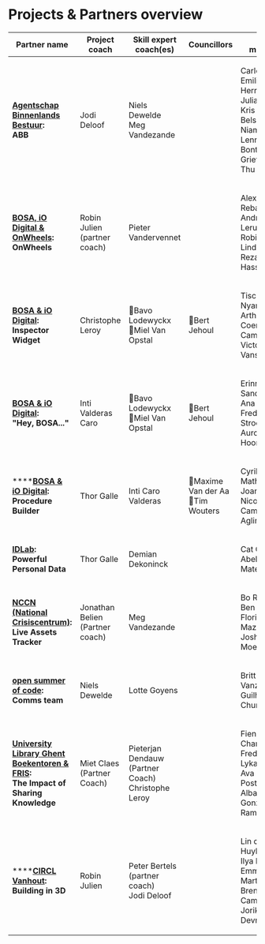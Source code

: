 # Projects & Partners overview

| Partner name                                                                                                                                                                                       | Project coach                   | Skill expert coach(es)                                       | Councillors                                 | Team members                                                                                                                      |
| -------------------------------------------------------------------------------------------------------------------------------------------------------------------------------------------------- | ------------------------------- | ------------------------------------------------------------ | ------------------------------------------- | --------------------------------------------------------------------------------------------------------------------------------- |
| <p><strong></strong><a href="abb.md"><strong>Agentschap Binnenlands Bestuur</strong></a><strong>:</strong> <br><strong>ABB</strong></p>                                                            | Jodi Deloof                     | <p>Niels Dewelde<br>Meg Vandezande</p>                       |                                             | <p>Carlos Emiliano Ruiz Herrera<br>Julia van der Kris Senne Bels<br>Niamh Byl<br>Lenny Bontenakel<br>Griet Beyens<br>Thu Pham</p> |
| <p><strong></strong><a href="bosa-onwheels.md"><strong>BOSA, iO Digital &#x26; OnWheels</strong></a><strong>:</strong> <br><strong>OnWheels</strong></p>                                           | Robin Julien (partner coach)    | Pieter Vandervennet                                          |                                             | <p>Alexander Rebai<br>Andrews Leruth<br>Robin van der Linde<br>Rezaul Hassan</p>                                                  |
| <p><strong></strong><a href="inspector-widget.md"><strong>BOSA &#x26; iO Digital</strong></a><strong>:</strong> <br><strong>Inspector Widget</strong></p>                                          | Christophe Leroy                | <p>🤝Bavo Lodewyckx <br>🤝Miel Van Opstal </p>               | 🤝Bert Jehoul                               | <p>Tischa Nyanguile Arthur Coenen Camilla Frison<br>Victor Vansteenkiste</p>                                                      |
| <p><strong></strong><a href="offline-voice-assistant.md"><strong>BOSA &#x26; iO Digital</strong></a><strong>:</strong> <br><strong>"Hey, BOSA..."</strong></p>                                     | Inti Valderas Caro              | <p>🤝Bavo Lodewyckx <br>🤝Miel Van Opstal </p>               | 🤝Bert Jehoul                               | <p>Erinn Van der Sande<br>Ana Gagua<br>Frederik Stroobandt<br>Aurore van Hoorebeke</p>                                            |
| ****[**BOSA & iO Digital**](procedure-builder.md)**: Procedure Builder**                                                                                                                           | Thor Galle                      | Inti Caro Valderas                                           | <p>🤝Maxime Van der Aa<br>🤝Tim Wouters</p> | <p>Cyrille Mathieu<br>Joanna Kalisz<br>Nicolay Camacho<br>Aglim Benli</p>                                                         |
| <p><strong></strong><a href="idlab.md"><strong>IDLab</strong></a><strong>:</strong><br><strong>Powerful Personal Data</strong></p>                                                                 | Thor Galle                      | Demian Dekoninck                                             |                                             | <p>Cat Catry<br>Abel de Bruijn<br>Matei Penca</p>                                                                                 |
| <p><strong></strong><a href="nccn.md"><strong>NCCN (National Crisiscentrum)</strong></a><strong>:</strong> <br><strong>Live Assets Tracker</strong></p>                                            | Jonathan Belien (Partner coach) | Meg Vandezande                                               |                                             | <p>Bo Robbrecht<br>Ben Stoffels<br>Florian Mazzeo<br>Joshua Moelmans</p>                                                          |
| <p><a href="osoc.md"><strong>open summer of code</strong></a><strong>:</strong> <br><strong>Comms team</strong></p>                                                                                | Niels Dewelde                   | Lotte Goyens                                                 |                                             | <p>Britt Vanzegbroeck<br>Guilherme Chuna</p>                                                                                      |
| <p><strong></strong><a href="boekentoren-fris.md"><strong>University Library Ghent Boekentoren &#x26; FRIS</strong></a><strong>:</strong> <br><strong>The Impact of Sharing Knowledge</strong></p> | Miet Claes (Partner Coach)      | <p>Pieterjan Dendauw (Partner Coach)<br>Christophe Leroy</p> |                                             | <p>Fien Goeman<br>Chanel Frederix<br>Lyka Cabatay<br>Ava (Beatrice) Postelnicu Alba Lopez Gonzalez<br>Raman Talwar</p>            |
| ****[**CIRCL Vanhout**](CIRCL-Vanhout.md)**: Building in 3D**                                                                                                                                      | Robin Julien                    | <p>Peter Bertels (partner coach)<br>Jodi Deloof</p>          |                                             | <p>Lin de Huybrecht<br>Ilya Plyusnin<br>Emmeline Martens<br>Brent van Camp<br>Jorik Devreese</p>                                  |

